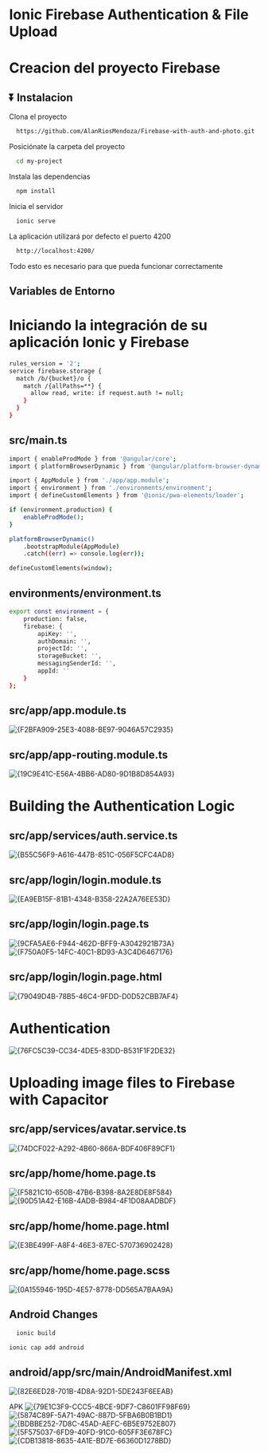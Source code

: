 #  Ionic Firebase Authentication & File Upload 


# Creacion del proyecto Firebase 

## ⏬ Instalacion

Clona el proyecto

```bash
  https://github.com/AlanRiosMendoza/Firebase-with-auth-and-photo.git
```

Posiciónate la carpeta del proyecto

```bash
  cd my-project
```

Instala las dependencias

```bash
  npm install
```

Inicia el servidor

```bash
  ionic serve
```



La aplicación utilizará por defecto el puerto 4200

```bash
  http://localhost:4200/
```

Todo esto es necesario para que pueda funcionar correctamente

##  Variables de Entorno

# Iniciando la integración de su aplicación Ionic y Firebase 


```bash
rules_version = '2';
service firebase.storage {
  match /b/{bucket}/o {
    match /{allPaths=**} {
      allow read, write: if request.auth != null;
    }
  }
}
```


##  src/main.ts

```bash
import { enableProdMode } from '@angular/core';
import { platformBrowserDynamic } from '@angular/platform-browser-dynamic';

import { AppModule } from './app/app.module';
import { environment } from './environments/environment';
import { defineCustomElements } from '@ionic/pwa-elements/loader';

if (environment.production) {
	enableProdMode();
}

platformBrowserDynamic()
	.bootstrapModule(AppModule)
	.catch((err) => console.log(err));

defineCustomElements(window);
```

## environments/environment.ts

```bash
export const environment = {
	production: false,
	firebase: {
		apiKey: '',
		authDomain: '',
		projectId: '',
		storageBucket: '',
		messagingSenderId: '',
		appId: ''
	}
};
```
## src/app/app.module.ts 
![{F2BFA909-25E3-4088-BE97-9046A57C2935}](https://github.com/user-attachments/assets/ea47c7aa-eb0f-445e-8f93-fce35b716b24)

## src/app/app-routing.module.ts
![{19C9E41C-E56A-4BB6-AD80-9D1B8D854A93}](https://github.com/user-attachments/assets/e863273c-51bc-4cfe-871a-03e92d27c052)


# Building the Authentication Logic

## src/app/services/auth.service.ts
![{B55C56F9-A616-447B-851C-056F5CFC4AD8}](https://github.com/user-attachments/assets/373a539d-d174-4cf2-a10e-abb4f877dd5f)

## src/app/login/login.module.ts
![{EA9EB15F-81B1-4348-B358-22A2A76EE53D}](https://github.com/user-attachments/assets/c500be36-5362-4b44-8347-52fe1d44b367)

## src/app/login/login.page.ts
![{9CFA5AE6-F944-462D-BFF9-A3042921B73A}](https://github.com/user-attachments/assets/c9205c21-caae-4328-a88c-d6271c3481b5)
![{F750A0F5-14FC-40C1-BD93-A3C4D6467176}](https://github.com/user-attachments/assets/3bb42de5-e683-4058-b2fd-626867d16236)

## src/app/login/login.page.html
![{79049D4B-78B5-46C4-9FDD-D0D52CBB7AF4}](https://github.com/user-attachments/assets/358f1da1-a288-443b-8902-3607b3924c87)

# Authentication 
![{76FC5C39-CC34-4DE5-83DD-B531F1F2DE32}](https://github.com/user-attachments/assets/bcdf85c7-cdd1-45e8-bcba-c5d22f890860)


# Uploading image files to Firebase with Capacitor

## src/app/services/avatar.service.ts
![{74DCF022-A292-4B60-866A-BDF406F89CF1}](https://github.com/user-attachments/assets/59bfd262-0155-447c-9f04-2f3b3a3af4d6)

## src/app/home/home.page.ts
![{F5821C10-650B-47B6-B398-8A2E8DE8F584}](https://github.com/user-attachments/assets/d063e11b-d63b-4c9a-8cb6-2a5bfdfa77a6)
![{90D51A42-E16B-4ADB-B984-4F1D08AADBDF}](https://github.com/user-attachments/assets/5b3940eb-40a2-456b-b8ba-8a46613f56f5)

## src/app/home/home.page.html
![{E3BE499F-A8F4-46E3-87EC-570736902428}](https://github.com/user-attachments/assets/135cb559-e806-487a-8d43-70de0061b1a6)

## src/app/home/home.page.scss
![{0A155946-195D-4E57-8778-DD565A7BAA9A}](https://github.com/user-attachments/assets/35bc6f13-8f4d-45fe-9109-55ed72870b01)


## Android Changes

```bash
  ionic build

ionic cap add android
```

## android/app/src/main/AndroidManifest.xml
![{82E6ED28-701B-4D8A-92D1-5DE243F6EEAB}](https://github.com/user-attachments/assets/6975a9d5-c673-437e-918c-5b0da0c08176)

APK
![{79E1C3F9-CCC5-4BCE-9DF7-C8601FF98F69}](https://github.com/user-attachments/assets/3d45439f-0132-41b3-a4e2-524f2ebb8bcd)
![{5874C89F-5A71-49AC-887D-5FBA6B0B1BD1}](https://github.com/user-attachments/assets/40d748cc-c140-45d8-95c6-9847475558cc)
![{BDBBE252-7D8C-45AD-AEFC-6B5E9752E807}](https://github.com/user-attachments/assets/0e681c2b-4d72-499a-ae1e-bc8a6339b9d3)
![{5F575037-6FD9-40FD-91C0-605FF3E678FC}](https://github.com/user-attachments/assets/0adb0c54-3bb9-4ceb-bf80-d79235c2047c)
![{CDB13818-8635-4A1E-BD7E-66360D1278BD}](https://github.com/user-attachments/assets/4e406a45-8ab9-4d06-a602-17a211644421)























